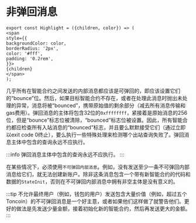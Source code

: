 # 非弹回消息

```mdx-code-block
export const Highlight = ({children, color}) => (
<span
style={{
backgroundColor: color,
borderRadius: '2px',
color: '#fff',
padding: '0.2rem',
}}>
{children}
</span>
);
```

几乎所有在智能合约之间发送的内部消息都应该是可弹回的，即应该设置它们的“bounce”位。然后，如果目标智能合约不存在，或者在处理此消息时抛出未处理的异常，消息将被“bounced”，携带原始值的剩余部分（减去所有消息传输和gas费用）。弹回消息的主体将包含32位的`0xffffffff`，紧接着是原始消息的256位，但是“bounce”标志位被清除，“bounced”标志位被设置。因此，所有智能合约都应检查所有入站消息的“bounced”标志，并且要么默默接受它们（通过立即以exit code 0终止），要么执行一些特殊处理来检测哪个出站查询失败了。弹回消息主体中包含的查询永远不应执行。

:::info
弹回消息主体中包含的查询<Highlight color="#186E8A">永远不应执行</Highlight>。
:::

在某些情况下，必须使用`不可弹回内部消息`。例如，没有发送至少一条不可弹回内部消息给它们，就无法创建新账户。除非这条消息包含一个带有新智能合约的代码和数据的`StateInit`，否则在不可弹回内部消息中拥有非空主体是没有意义的。

:::tip
不允许最终用户（例如，钱包的用户）发送包含大量价值（例如，超过五个Toncoin）的不可弹回消息是一个好主意，或者如果他们这样做了就警告他们。更好的做法是先发送少量金额，接着初始化新的智能合约，然后再发送更大的金额。
:::

